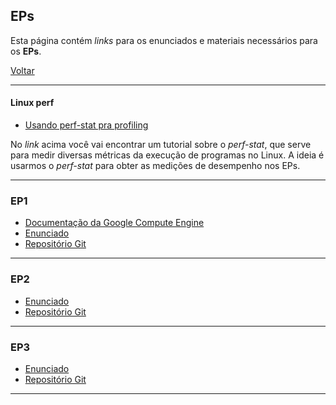 ## EPs

Esta página contém *links* para os enunciados e materiais necessários para os
**EPs**.

[Voltar](./index.html)

---

#### Linux perf

- [Usando perf-stat pra profiling](https://perf.wiki.kernel.org/index.php/Tutorial#Counting_with_perf_stat)

No *link* acima você vai encontrar um tutorial sobre o *perf-stat*, que serve
para medir diversas métricas da execução de programas no Linux. A ideia é
usarmos o *perf-stat* para obter as medições de desempenho nos EPs.

---

### EP1

- [Documentação da Google Compute Engine](https://cloud.google.com/compute/docs/)
- [Enunciado](https://github.com/phrb/MAC5742-0219-EP1/raw/master/doc/enunciado_ep1.pdf)
- [Repositório Git](https://github.com/phrb/MAC5742-0219-EP1)

---

### EP2

- [Enunciado](https://github.com/phrb/MAC5742-0219-EP2/raw/master/doc/enunciado_ep2.pdf)
- [Repositório Git](https://github.com/phrb/MAC5742-0219-EP2)

---

### EP3

- [Enunciado](https://github.com/phrb/MAC5742-0219-EP1/raw/master/doc/enunciado_ep3.pdf)
- [Repositório Git](https://github.com/phrb/MAC5742-0219-EP3)

---
